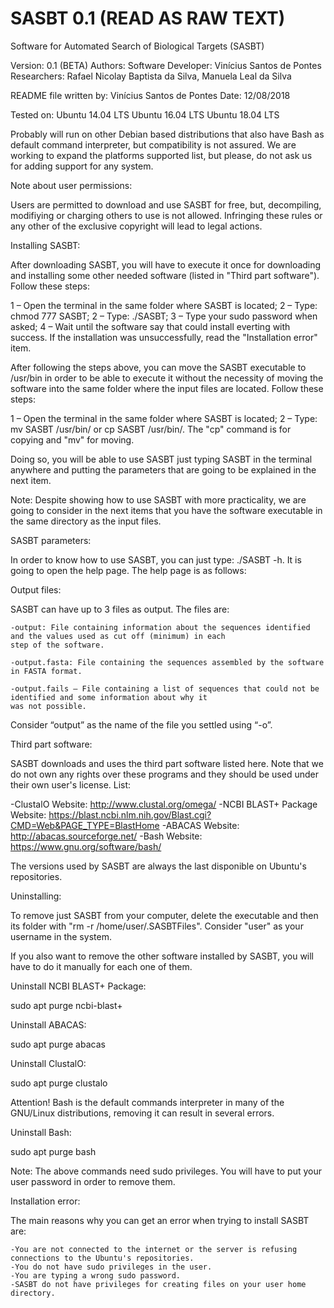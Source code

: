 # SASBT 0.1 (READ AS RAW TEXT) 
Software for Automated Search of Biological Targets (SASBT)

Version: 0.1 (BETA)
Authors:
  Software Developer: Vinícius Santos de Pontes
  Researchers: Rafael Nicolay Baptista da Silva, Manuela Leal da Silva 

README file written by: Vinícius Santos de Pontes
Date: 12/08/2018

Tested on:
  Ubuntu 14.04 LTS
  Ubuntu 16.04 LTS
  Ubuntu 18.04 LTS
  
  Probably will run on other Debian based distributions that also have Bash as default command interpreter, but compatibility
  is not assured. We are working to expand the platforms supported list, but please, do not ask us for adding support for any 
  system.
  
Note about user permissions:

  Users are permitted to download and use SASBT for free, but, decompiling, modifiying or charging others to use is not allowed. 
  Infringing these rules or any other of the exclusive copyright will lead to legal actions.      
  
Installing SASBT:

  After downloading SASBT, you will have to execute it once for downloading and installing some other needed software (listed in 
  "Third part software"). Follow these steps:

  1 – Open the terminal in the same folder where SASBT is located;
  2 – Type: chmod 777 SASBT;
  2 – Type: ./SASBT;
  3 – Type your sudo password when asked;
  4 – Wait until the software say that could install everting with success. If the installation was unsuccessfully, read the 
  "Installation error" item.

  After following the steps above, you can move the SASBT executable to /usr/bin in order to be able to execute it without the 
  necessity of moving the software into the same folder where the input files are located. Follow these steps:

  1 – Open the terminal in the same folder where SASBT is located;
  2 – Type: mv SASBT /usr/bin/ or cp SASBT /usr/bin/. The "cp" command is for copying and "mv" for moving.

  Doing so, you will be able to use SASBT just typing SASBT in the terminal anywhere and putting the parameters that are going to 
  be explained in the next item.
  
  Note: Despite showing how to use SASBT with more practicality, we are going to consider in the next items that you have the 
  software executable in the same directory as the input files.   

SASBT parameters:

  In order to know how to use SASBT, you can just type: ./SASBT -h. It is going to open the help page.
  The help page is as follows:
  
Output files:

  SASBT can have up to 3 files as output. The files are:
  
    -output: File containing information about the sequences identified and the values used as cut off (minimum) in each 
    step of the software.
    
    -output.fasta: File containing the sequences assembled by the software in FASTA format.
    
    -output.fails – File containing a list of sequences that could not be identified and some information about why it 
    was not possible.
    
  Consider “output” as the name of the file you settled using “-o”. 

Third part software:

  SASBT downloads and uses the third part software listed here. Note that we do not own any rights over these programs and 
  they should be used under their own user's license. List:
  
  -ClustalO
    Website: http://www.clustal.org/omega/
  -NCBI BLAST+ Package
    Website: https://blast.ncbi.nlm.nih.gov/Blast.cgi?CMD=Web&PAGE_TYPE=BlastHome
  -ABACAS
    Website: http://abacas.sourceforge.net/
  -Bash
    Website: https://www.gnu.org/software/bash/
  
  The versions used by SASBT are always the last disponible on Ubuntu's repositories.
  
Uninstalling:

  To remove just SASBT from your computer, delete the executable and then its folder with "rm -r /home/user/.SASBTFiles". 
  Consider "user" as your username in the system.
  
  If you also want to remove the other software installed by SASBT, you will have to do it manually for each one of them.

  Uninstall NCBI BLAST+ Package:

   sudo apt purge ncbi-blast+

  Uninstall ABACAS:

   sudo apt purge abacas

  Uninstall ClustalO:

   sudo apt purge clustalo
    
  Attention! Bash is the default commands interpreter in many of the GNU/Linux distributions, removing it can result in several
  errors.
  
  Uninstall Bash:
  
   sudo apt purge bash
   
  Note: The above commands need sudo privileges. You will have to put your user password in order to remove them.
  
Installation error:

  The main reasons why you can get an error when trying to install SASBT are:
    
    -You are not connected to the internet or the server is refusing connections to the Ubuntu's repositories.
    -You do not have sudo privileges in the user.
    -You are typing a wrong sudo password.
    -SASBT do not have privileges for creating files on your user home directory.

 
